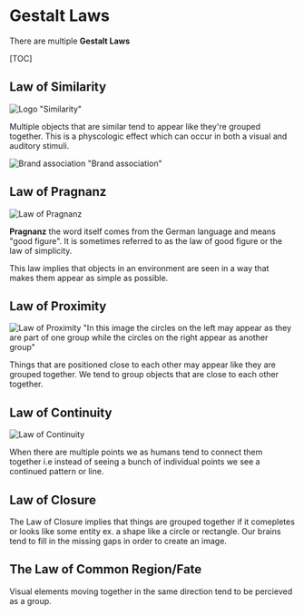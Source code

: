 # Gestalt Laws

There are multiple **Gestalt Laws**

[TOC]

## Law of Similarity

![Logo](https://upload.wikimedia.org/wikipedia/commons/thumb/8/8f/Gestalt_similarity.svg/1024px-Gestalt_similarity.svg.png) "Similarity"

Multiple objects that are similar tend to appear like they're grouped together. This is a physcologic effect which can occur in both a visual and auditory stimuli.

![Brand association](http://www.color-wheel-pro.com/pics/infographic-small.jpg) "Brand association"

## Law of Pragnanz
![Law of Pragnanz](https://bohatala.com/wp-content/uploads/2016/11/Law-of-Pragnanz.png)

**Pragnanz** the word itself comes from the German language and means "good figure". It is sometimes referred to as the law of good figure or the law of simplicity. 

This law implies that objects in an environment are seen in a way that makes them appear as simple as possible. 

## Law of Proximity

![Law of Proximity](https://sites.google.com/a/brown.edu/m-c-esher-application-of-gestalt-psychology/_/rsrc/1399502390674/services/gestalt-laws-of-organization/law-of-proximity.png) "In this image the circles on the left may appear as they are part of one group while the circles on the right appear as another group"

Things that are positioned close to each other may appear like they are grouped together. We tend to group objects that are close to each other together.

## Law of Continuity
![Law of Continuity](https://image.slidesharecdn.com/thelifecycleofawireframe-090602113915-phpapp02/95/the-life-cycle-of-a-wireframe-45-728.jpg?cb=1243987916)

When there are multiple points we as humans tend to connect them together i.e instead of seeing a bunch of individual points we see a continued pattern or line. 

## Law of Closure

The Law of Closure implies that things are grouped together if it comepletes or looks like some entity ex. a shape like a circle or rectangle. Our brains tend to fill in the missing gaps in order to create an image.

## The Law of Common Region/Fate

Visual elements moving together in the same direction tend to be percieved as a group.


